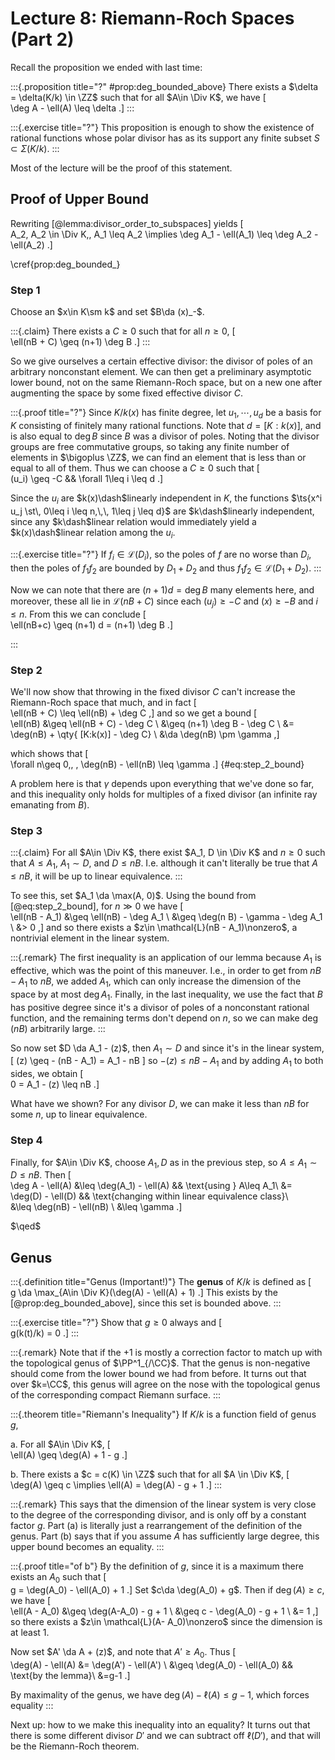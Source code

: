 # Lecture 8: Riemann-Roch Spaces  (Part 2)

Recall the proposition we ended with last time:

:::{.proposition title="?" #prop:deg_bounded_above}
There exists a $\delta = \delta(K/k) \in \ZZ$ such that for all $A\in \Div K$, we have
\[  
\deg A - \ell(A) \leq \delta
.\]
:::

:::{.exercise title="?"}
This proposition is enough to show the existence of rational functions whose polar divisor has as its support any finite subset $S \subset \Sigma(K/k)$.
:::

Most of the lecture will be the proof of this statement.

## Proof of Upper Bound

Rewriting [@lemma:divisor_order_to_subspaces] yields
\[  
A_2, A_2 \in \Div K,\, A_1 \leq A_2 \implies \deg A_1 - \ell(A_1) \leq \deg A_2 - \ell(A_2)
.\]


\cref{prop:deg_bounded_}

### Step 1

Choose an $x\in K\sm k$ and set $B\da (x)_-$.

:::{.claim}
There exists a $C\geq 0$ such that for all $n\geq 0$,
\[  
\ell(nB + C) \geq (n+1) \deg B
.\]
:::

So we give ourselves a certain effective divisor: the divisor of poles of an arbitrary nonconstant element.
We can then get a preliminary asymptotic lower bound, not on the same Riemann-Roch space, but on a new one after augmenting the space by some fixed effective divisor $C$.

:::{.proof title="?"}
Since $K/k(x)$ has finite degree, let $u_1,\cdots, u_d$ be a basis for $K$ consisting of finitely many rational functions.
Note that $d = [K: k(x)]$, and is also equal to $\deg B$ since $B$ was a divisor of poles.
Noting that the divisor groups are free commutative groups, so taking any finite number of elements in $\bigoplus \ZZ$, we can find an element that is less than or equal to all of them.
Thus we can choose a $C\geq 0$ such that 
\[  
(u_i) \geq -C && \forall 1\leq i \leq d
.\]

Since the $u_i$ are $k(x)\dash$linearly independent in $K$, the functions $\ts{x^i u_j \st\, 0\leq i \leq n,\,\, 1\leq j \leq d}$ are $k\dash$linearly independent, since any $k\dash$linear relation would immediately yield a $k(x)\dash$linear relation among the $u_i$.

:::{.exercise title="?"}
If $f_i\in \mathcal{L}(D_i)$, so the poles of $f$ are no worse than $D_i$, then the poles of $f_1 f_2$ are bounded by $D_1 + D_2$ and thus $f_1 f_2 \in \mathcal{L}(D_1 + D_2)$.
:::


Now we can note that there are $(n+1)d = \deg B$ many elements here,
and moreover, these all lie in $\mathcal{L}(nB + C)$ since each $(u_j) \geq -C$ and $(x) \geq - B$ and $i\leq n$.
From this we can conclude
\[  
\ell(nB+c) \geq (n+1) d = (n+1) \deg B
.\]

:::

### Step 2

We'll now show that throwing in the fixed divisor $C$ can't increase the Riemann-Roch space that much, and in fact
\[  
\ell(nB + C) \leq \ell(nB) + \deg C
,\]
and so we get a bound
\[  
\ell(nB) 
&\geq \ell(nB + C) - \deg C \\
&\geq (n+1) \deg B - \deg C \\
&= \deg(nB) + \qty{ [K:k(x)] - \deg C} \\
&\da \deg(nB) \pm \gamma
,\]

which shows that
\[  
\forall n\geq 0,\, \, \deg(nB) - \ell(nB) \leq \gamma
.\] {#eq:step_2_bound}

A problem here is that $\gamma$ depends upon everything that we've done so far, and this inequality only holds for multiples of a fixed divisor (an infinite ray emanating from $B$).

### Step 3

:::{.claim}
For all $A\in \Div K$, there exist $A_1, D \in \Div K$ and $n\geq 0$ such that $A \leq A_1$,  $A_1 \sim D$, and $D\leq nB$.
I.e. although it can't literally be true that $A \leq nB$, it will be up to linear equivalence.
:::

To see this, set $A_1 \da \max(A, 0)$.
Using the bound from [@eq:step_2_bound], for $n\gg 0$ we have
\[  
\ell(nB - A_1) 
&\geq \ell(nB) - \deg A_1 \\
&\geq \deg(n B) - \gamma - \deg A_1 \\
&> 0
,\]
and so there exists a $z\in \mathcal{L}(nB - A_1)\nonzero$, a nontrivial element in the linear system.

:::{.remark}
The first inequality is an application of our lemma because $A_1$ is effective, which was the point of this maneuver.
I.e., in order to get from $nB - A_1$ to $nB$, we added $A_1$, which can only increase the dimension of the space by at most $\deg A_1$.
Finally, in the last inequality, we use the fact that $B$ has positive degree since it's a divisor of poles of a nonconstant rational function, and the remaining terms don't depend on $n$, so we can make $\deg(nB)$ arbitrarily large.
:::

So now set $D \da A_1 - (z)$, then $A_1 \sim D$ and since it's in the linear system,
\[
(z) \geq - (nB - A_1) = A_1 - nB
\]
so $-(z) \leq nB - A_1$ and by adding $A_1$ to both sides, we obtain
\[  
0 = A_1 - (z) \leq nB
.\]

What have we shown?
For any divisor $D$, we can make it less than $nB$ for some $n$, up to linear equivalence.

### Step 4

Finally, for $A\in \Div K$, choose $A_1, D$ as in the previous step, so $A\leq A_1 \sim D \leq nB$.
Then
\[  
\deg A - \ell(A) 
&\leq \deg(A_1) - \ell(A) && \text{using } A\leq A_1\\
&= \deg(D) - \ell(D) && \text{changing within linear equivalence class}\\\
&\leq \deg(nB) - \ell(nB) \\
&\leq \gamma
.\]

$\qed$

## Genus

:::{.definition title="Genus (Important!)"}
The **genus** of $K/k$ is defined as
\[  
g \da \max_{A\in \Div K}(\deg(A) - \ell(A) + 1)
.\]
This exists by the [@prop:deg_bounded_above], since this set is bounded above.
:::

:::{.exercise title="?"}
Show that $g\geq 0$ always and 
\[  
g(k(t)/k) = 0
.\]
:::


:::{.remark}
Note that if the $+1$ is mostly a correction factor to match up with the topological genus of $\PP^1_{/\CC}$.
That the genus is non-negative should come from the lower bound we had from before.
It turns out that over $k=\CC$, this genus will agree on the nose with the topological genus of the corresponding compact Riemann surface.
:::

:::{.theorem title="Riemann's Inequality"}
If $K/k$ is a function field of genus $g$,

a. For all $A\in \Div K$, 
\[  
\ell(A) \geq \deg(A) + 1 - g
.\]

b. There exists a $c = c(K) \in \ZZ$ such that for all $A \in \Div K$,
\[  
\deg(A) \geq c \implies \ell(A) = \deg(A) - g + 1
.\]
:::

:::{.remark}
This says that the dimension of the linear system is very close to the degree of the corresponding divisor, and is only off by a constant factor $g$.
Part (a) is literally just a rearrangement of the definition of the genus.
Part (b) says that if you assume $A$ has sufficiently large degree, this upper bound becomes an equality.
:::

:::{.proof title="of b"}
By the definition of $g$, since it is a maximum there exists an $A_0$ such that 
\[  
g = \deg(A_0) - \ell(A_0) + 1
.\]
Set $c\da \deg(A_0) + g$.
Then if $\deg(A) \geq c$, we have
\[  
\ell(A - A_0) 
&\geq \deg(A-A_0) - g + 1 \\
&\geq c - \deg(A_0) - g + 1 \\
&= 1
,\]
so there exists a $z\in \mathcal{L}(A- A_0)\nonzero$ since the dimension is at least 1.

Now set $A' \da A + (z)$, and note that $A' \geq A_0$.
Thus
\[  
\deg(A) - \ell(A) 
&= \deg(A') - \ell(A') \\
&\geq \deg(A_0) - \ell(A_0) && \text{by the lemma}\\
&=g-1
.\]

By maximality of the genus, we have $\deg(A) - \ell(A) \leq g-1$, which forces equality
:::

Next up: how to we make this inequality into an equality?
It turns out that there is some different divisor $D'$ and we can subtract off $\ell(D')$, and that will be the Riemann-Roch theorem.

